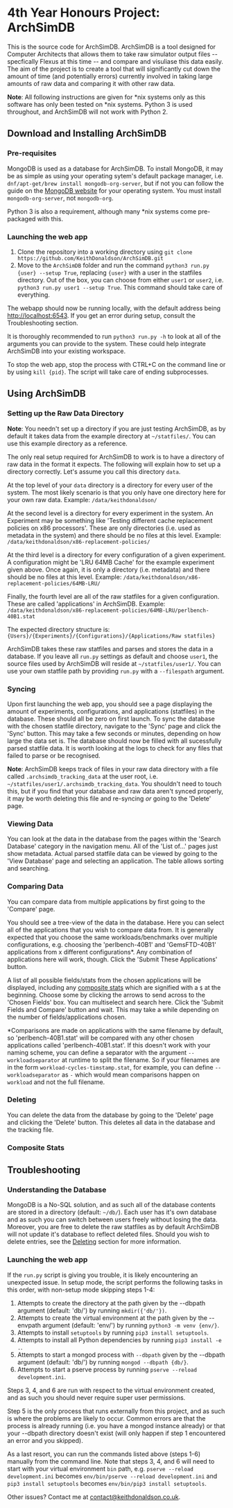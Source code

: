 4th Year Honours Project: ArchSimDB
=====================

This is the source code for ArchSimDB. ArchSimDB is a tool designed for Computer Architects that allows them to take raw simulator output files -- specfically Flexus at this time -- and compare and visuliase this data easily. The aim of the project is to create a tool that will significantly cut down the amount of time (and potentially errors) currently involved in taking large amounts of raw data and comparing it with other raw data.

**Note**: All following instructions are given for *nix systems only as this software has only been tested on *nix systems. Python 3 is used throughout, and ArchSimDB will not work with Python 2.

## Download and Installing ArchSimDB

### Pre-requisites

MongoDB is used as a database for ArchSimDB. To install MongoDB, it may be as simple as using your operating sytem's default package manager, i.e. `dnf/apt-get/brew install mongodb-org-server`, but if not you can follow the guide on the [MongoDB website](https://docs.mongodb.com/manual/administration/install-on-linux/) for your operating system. You must install `mongodb-org-server`, not `mongodb-org`.

Python 3 is also a requirement, although many *nix systems come pre-packaged with this.

### Launching the web app

1. Clone the repository into a working directory using `git clone https://github.com/KeithDonaldson/ArchSimDB.git`
2. Move to the `ArchSimDB` folder and run the command `python3 run.py {user} --setup True`, replacing `{user}` with a user in the statfiles directory. Out of the box, you can choose from either `user1` or `user2`, i.e. `python3 run.py user1 --setup True`. This command should take care of everything.

The webapp should now be running locally, with the default address being [http://localhost:6543](http://localhost:6543). If you get an error during setup, consult the Troubleshooting section.

It is thoroughly recommended to run `python3 run.py -h` to look at all of the arguments you can provide to the system. These could help integrate ArchSimDB into your existing workspace.

To stop the web app, stop the process with CTRL+C on the command line or by using `kill {pid}`. The script will take care of ending subprocesses.

## Using ArchSimDB

### Setting up the Raw Data Directory

**Note**: You needn't set up a directory if you are just testing ArchSimDB, as by default it takes data from the example directory at `~/statfiles/`. You can use this example directory as a reference.

The only real setup required for ArchSimDB to work is to have a directory of raw data in the format it expects. The following will explain how to set up a directory correctly. Let's assume you call this directory `data`.

At the top level of your `data` directory is a directory for every user of the system. The most likely scenario is that you only have one directory here for your own raw data. Example: `/data/keithdonaldson/`

At the second level is a directory for every experiment in the system. An Experiment may be something like 'Testing different cache replacement policies on x86 processors'. These are only directories (i.e. used as metadata in the system) and there should be no files at this level. Example: `/data/keithdonaldson/x86-replacement-policies/`

At the third level is a directory for every configuration of a given experiment. A configuration might be 'LRU 64MB Cache' for the example experiment given above. Once again, it is only a directory (i.e. metadata) and there should be no files at this level. Example: `/data/keithdonaldson/x86-replacement-policies/64MB-LRU/`

Finally, the fourth level are all of the raw statfiles for a given configuration. These are called 'applications' in ArchSimDB. Example:  `/data/keithdonaldson/x86-replacement-policies/64MB-LRU/perlbench-40B1.stat`

The expected directory structure is: `{Users}/{Experiments}/{Configurations}/{Applications/Raw statfiles}`

ArchSimDB takes these raw statfiles and parses and stores the data in a database. If you leave all `run.py` settings as default and choose `user1`, the source files used by ArchSimDB will reside at `~/statfiles/user1/`. You can use your own statfile path by providing `run.py` with a `--filespath` argument.

### Syncing

Upon first launching the web app, you should see a page displaying the amount of experiments, configurations, and applications (statfiles) in the database. These should all be zero on first launch. To sync the database with the chosen statfile directory, navigate to the 'Sync' page and click the 'Sync' button. This may take a few seconds or minutes, depending on how large the data set is. The database should now be filled with all sucessfully parsed statfile data. It is worth looking at the logs to check for any files that failed to parse or be recognised.

**Note**: ArchSimDB keeps track of files in your raw data directory with a file called `.archsimdb_tracking_data` at the user root, i.e. `~/statfiles/user1/.archsimdb_tracking_data`. You shouldn't need to touch this, but if you find that your database and raw data aren't synced properly, it may be worth deleting this file and re-syncing _or_ going to the 'Delete' page.

### Viewing Data

You can look at the data in the database from the pages within the 'Search Database' category in the navigation menu. All of the 'List of...' pages just show metadata. Actual parsed statfile data can be viewed by going to the 'View Database' page and selecting an application. The table allows sorting and searching.

### Comparing Data

You can compare data from multiple applications by first going to the 'Compare' page.

You should see a tree-view of the data in the database. Here you can select all of the applications that you wish to compare data from. It is generally expected that you choose the same workloads/benchmarks over multiple configurations, e.g. choosing the 'perlbench-40B1' and 'GemsFTD-40B1' applications from x different configurations*. Any combination of applications here will work, though. Click the 'Submit These Applications' button.

A list of all possible fields/stats from the chosen applications will be displayed, including any [composite stats](#composite-stats) which are signified with a `$` at the beginning. Choose some by clicking the arrows to send across to the 'Chosen Fields' box. You can multiselect and search here. Click the 'Submit Fields and Compare' button and wait. This may take a while depending on the number of fields/applications chosen.
 
*Comparisons are made on applications with the same filename by default, so 'perlbench-40B1.stat' will be compared with any other chosen applications called 'perlbench-40B1.stat'. If this doesn't work with your naming scheme, you can define a separator with the argument `--workloadseparator` at runtime to split the filename. So if your filenames are in the form `workload-cycles-timstamp.stat`, for example, you can define `--workloadseparator` as `-` which would mean comparisons happen on `workload` and not the full filename.

### Deleting

You can delete the data from the database by going to the 'Delete' page and clicking the 'Delete' button. This deletes all data in the database and the tracking file.

### Composite Stats

## Troubleshooting


### Understanding the Database

MongoDB is a No-SQL solution, and as such all of the database contents are stored in a directory (default: `~/db/`). Each user has it's own database and as such you can switch between users freely without losing the data. Moreover, you are free to delete the raw statfiles as by default ArchSimDB will not update it's database to reflect deleted files. Should you wish to delete entries, see the [Deleting](#deleting) section for more information.

### Launching the web app

If the `run.py` script is giving you trouble, it is likely encountering an unexpected issue. In setup mode, the script performs the following tasks in this order, with non-setup mode skipping steps 1-4:

1. Attempts to create the directory at the path given by the --dbpath argument (default: 'db/') by running `mkdir({'db/'})`.
2. Attempts to create the virtual environment at the path given by the --envpath argument (default: 'env/') by running `python3 -m venv {env/}`.
3. Attempts to install `setuptools` by running `pip3 install setuptools`.
4. Attempts to install all Python dependencies by running `pip3 install -e .`.
5. Attempts to start a mongod process with `--dbpath` given by the --dbpath argument (default: 'db/') by running `mongod --dbpath {db/}`. 
6. Attempts to start a pserve process by running `pserve --reload development.ini`.

Steps 3, 4, and 6 are run with respect to the virtual environment created, and as such you should never require super user permissions.

Step 5 is the only process that runs externally from this project, and as such is where the problems are likely to occur. Common errors are that the process is already running (i.e. you have a mongod instance already) or that your --dbpath directory doesn't exist (will only happen if step 1 encountered an error and you skipped). 

As a last resort, you can run the commands listed above (steps 1-6) manually from the command line. Note that steps 3, 4, and 6 will need to start with your virtual environment `bin` path, e.g. `pserve --reload development.ini` becomes `env/bin/pserve --reload development.ini` and `pip3 install setuptools` becomes `env/bin/pip3 install setuptools`.

Other issues? Contact me at contact@keithdonaldson.co.uk.

